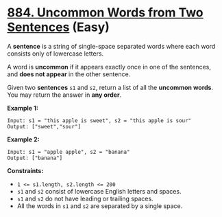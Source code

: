 # [884. Uncommon Words from Two Sentences][link] (Easy)

[link]: https://leetcode.com/problems/uncommon-words-from-two-sentences/

A **sentence** is a string of single-space separated words where each word consists only of lowercase
letters.

A word is **uncommon** if it appears exactly once in one of the sentences, and **does not appear**
in the other sentence.

Given two **sentences** `s1` and `s2`, return a list of all the **uncommon words**. You may return
the answer in **any order**.

**Example 1:**

```
Input: s1 = "this apple is sweet", s2 = "this apple is sour"
Output: ["sweet","sour"]
```

**Example 2:**

```
Input: s1 = "apple apple", s2 = "banana"
Output: ["banana"]
```

**Constraints:**

- `1 <= s1.length, s2.length <= 200`
- `s1` and `s2` consist of lowercase English letters and spaces.
- `s1` and `s2` do not have leading or trailing spaces.
- All the words in `s1` and `s2` are separated by a single space.
